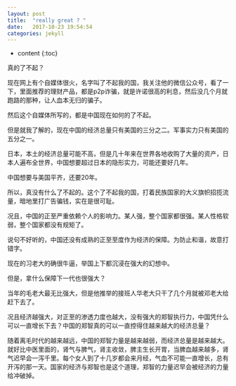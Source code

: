 ```yaml
---
layout: post
title:  "really great ? "
date:   2017-10-23 19:54:54
categories: jekyll
---
```


* content
{:toc}

真的了不起？

现在网上有个自媒体很火，名字叫了不起我的国，我关注他的微信公众号，看了一下，里面推荐的理财产品，都是p2p诈骗，就是许诺很高的利息，然后没几个月就跑路的那种，让人血本无归的骗子。

然后这个自媒体所写的，都是中国现在如何的了不起。

但是就我了解的，现在中国的经济总量只有美国的三分之二。军事实力只有美国的五分之一。

日本，本土的经济总量可能不高，但是几十年来在世界各地收购了大量的资产，日本人遍布全世界，中国想要超过日本的隐形实力，可能还要好几年。

中国想要与美国平齐，还要20年。

所以，真没有什么了不起的。这个了不起我的国，打着民族国家的大义旗帜招揽流量，暗地里打广告骗钱，实在是很可耻。

况且，中国的正至严重依赖个人的影响力。某人强，整个国家都很强。某人性格软弱，整个国家都没有规矩了。

说句不好听的，中国还没有成熟的正至至度作为经济的保障。为防止和谐，故意打错字。

现在的习老大的确很牛逼，举国上下都沉浸在强大的幻想中。

但是，拿什么保障下一代也很强大？

当年的毛老大最无比强大，但是他推举的接班人华老大只干了几个月就被邓老大给赶下去了。

况且经济越强大，对正至的渗透力度也越大，没有强大的郑智执行力，中国凭什么可以一直增长下去？中国的郑智真的可以一直控得住越来越大的经济总量？

随着离毛时代的越来越远，中国的郑智力量是越来越弱，而经济总量是越来越大。就好比中医里面的，肾气与脾气，肾主收敛，脾主生长开胃，当脾血越来越多，肾气迟早会一泻千里。每个女人到了十几岁都会来月经，气血不可能一直增长，总有开泻的那一天。国家的经济与郑智也是这个道理，郑智的力量迟早会被经济的力量给冲破掉。